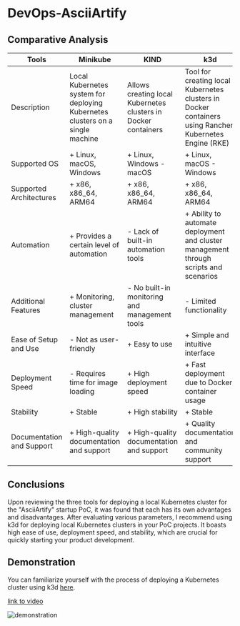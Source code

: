 # DevOps-AsciiArtify

## Comparative Analysis

| Tools            | Minikube                                     | KIND                                           | k3d                                          |
|------------------|--------------------------------------------|-----------------------------------------------|----------------------------------------------|
| Description      | Local Kubernetes system for deploying Kubernetes clusters on a single machine | Allows creating local Kubernetes clusters in Docker containers | Tool for creating local Kubernetes clusters in Docker containers using Rancher Kubernetes Engine (RKE) |
| Supported OS     | + Linux, macOS, Windows                    | + Linux, Windows - macOS                     | + Linux, macOS - Windows                    |
| Supported Architectures | + x86, x86_64, ARM64                    | + x86, x86_64, ARM64                         | + x86, x86_64, ARM64                        |
| Automation       | + Provides a certain level of automation   | - Lack of built-in automation tools           | + Ability to automate deployment and cluster management through scripts and scenarios |
| Additional Features | + Monitoring, cluster management          | - No built-in monitoring and management tools | - Limited functionality                     |
| Ease of Setup and Use | - Not as user-friendly                   | + Easy to use                                 | + Simple and intuitive interface            |
| Deployment Speed | - Requires time for image loading         | + High deployment speed                       | + Fast deployment due to Docker container usage |
| Stability        | + Stable                                   | + High stability                               | + Stable                                    |
| Documentation and Support | + High-quality documentation and support | + High-quality documentation and support      | + Quality documentation and community support |

## Conclusions

Upon reviewing the three tools for deploying a local Kubernetes cluster for the "AsciiArtify" startup PoC, it was found that each has its own advantages and disadvantages. After evaluating various parameters, I recommend using k3d for deploying local Kubernetes clusters in your PoC projects. It boasts high ease of use, deployment speed, and stability, which are crucial for quickly starting your product development.

## Demonstration

You can familiarize yourself with the process of deploying a Kubernetes cluster using k3d [here](./doc/k3d.md).

[link to video](https://asciinema.org/a/XdYsLpd0n2F46dEzziceor0R8)

![demonstration](./assets/demo.gif)
